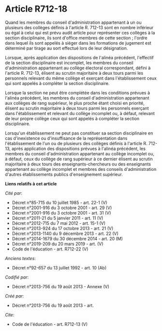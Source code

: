 # Article R712-18

Quand les membres du conseil d'administration appartenant à un ou plusieurs des collèges définis à l'article R. 712-13 sont
en nombre inférieur ou égal à celui qui est prévu audit article pour représenter ces collèges à la section disciplinaire, ils
sont d'office membres de cette section ; l'ordre dans lequel ils sont appelés à siéger dans les formations de jugement est
déterminé par tirage au sort effectué lors de leur désignation. 

Lorsque, après application des dispositions de l'alinéa précédent, l'effectif de la section disciplinaire est incomplet, les
membres du conseil d'administration appartenant au collège électoral correspondant, défini à l'article R. 712-13, élisent au
scrutin majoritaire à deux tours parmi les personnels relevant du même collège et exerçant dans l'établissement ceux qui sont
appelés à compléter la section disciplinaire. 

Lorsque la section ne peut être complétée dans les conditions prévues à l'alinéa précédent, les membres du conseil
d'administration appartenant aux collèges de rang supérieur, le plus proche étant choisi en priorité, élisent au scrutin
majoritaire à deux tours parmi les personnels exerçant dans l'établissement et relevant du collège incomplet ou, à défaut,
relevant de leur propre collège ceux qui sont appelés à compléter la section disciplinaire. 

Lorsqu'un établissement ne peut pas constituer sa section disciplinaire en cas d'inexistence ou d'insuffisance de la
représentation dans l'établissement de l'un ou de plusieurs des collèges définis à l'article R. 712-13, après application des
dispositions prévues à l'alinéa précédent, les membres du conseil d'administration appartenant au collège incomplet ou, à
défaut, ceux du collège de rang supérieur à ce dernier élisent au scrutin majoritaire à deux tours des enseignants-chercheurs
ou des enseignants appartenant au collège incomplet et membres des conseils d'administration d'autres établissements publics
d'enseignement supérieur.

**Liens relatifs à cet article**

_Cité par_:

  - Décret n°85-715 du 10 juillet 1985 - art. 22-1 (V)
  - Décret n°2001-916 du 3 octobre 2001 - art. 29 (V)
  - Décret n°2001-916 du 3 octobre 2001 - art. 31 (V)
  - Décret n°2011-21 du 5 janvier 2011 - art. 11 (V)
  - Décret n°2012-715 du 7 mai 2012 - art. 15-1 (V)
  - Décret n°2013-924 du 17 octobre 2013 - art. 21 (V)
  - Décret n°2013-1140 du 9 décembre 2013 - art. 22 (V)
  - Décret n°2014-1679 du 30 décembre 2014 - art. 20 (M)
  - Décret n°2019-209 du 20 mars 2019 - art. (V)
  - Code de l'éducation - art. R712-22 (V)

_Anciens textes_:

  - Décret n°92-657 du 13 juillet 1992 - art. 10 (Ab)

_Codifié par_:

  - Décret n°2013-756 du 19 août 2013 -  Annexe (V)

_Créé par_:

  - Décret n°2013-756 du 19 août 2013 - art.

_Cite_:

  - Code de l'éducation - art. R712-13 (V)
